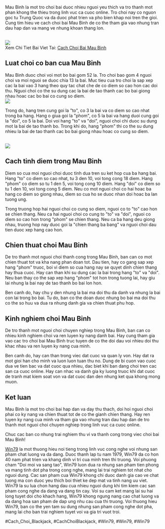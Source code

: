 <p>Mau Binh la mot tro choi bai duoc nhieu nguoi yeu thich va tro thanh mot phan khong the thieu trong linh vuc ca cuoc online. Tro choi nay co nguon goc tu Trung Quoc va da duoc phat trien va pho bien khap noi tren the gioi. Cung tim hieu ve cach choi bai Mau Binh de co the tham gia vao nhung tran dau hap dan va mang ve nhung khoan thang lon.</p><br><img src="https://win79club1.com/wp-content/uploads/2025/04/Cach-choi-bai-mau-binh-la-gi.png"></br>
Xem Chi Tiet Bai Viet Tai: <a href="https://win79club1.com/cach-choi-bai-mau-binh/">Cach Choi Bai Mau Binh</a><h2>Luat choi co ban cua Mau Binh</h2><p>Mau Binh duoc choi voi mot bo bai gom 52 la. Tro choi bao gom 4 nguoi choi va moi nguoi se duoc chia 13 la bai. Muc tieu cua tro choi la sap xep cac la bai vao 3 hang theo quy tac chat che de co diem so cao hon cac doi thu. Nguoi choi co the su dung cac la bai de tao thanh cac bo bai giong nhau hoac cac bo bai co cung so diem.<br><img src="https://win79club1.com/wp-content/uploads/2025/04/Huong-dan-cach-choi-bai-mau-binh-chi-tiet-tung-buoc.png"></br><p>Trong do, hang tren cung goi la "to", co 3 la bai va co diem so cao nhat trong ba hang. Hang o giua goi la "phom", co 5 la bai va hang duoi cung goi la "doi", co 5 la bai. Doi voi hang "to" va "doi", nguoi choi chi duoc su dung mot la bai de tao thanh bo. Trong khi do, hang "phom" thi co the su dung nhieu la bai de tao thanh cac bo bai giong nhau hoac co cung so diem.</p><br><img src="https://win79club1.com/wp-content/uploads/2025/04/Cach-Choi-Bai-Mau-Binh-Don-Gian-De-Hieu-Cho-Nguoi-Moi-Bat-Dau.png"></br><h2>Cach tinh diem trong Mau Binh</h2><p>Diem so cua moi nguoi choi duoc tinh dua tren su ket hop cua ba hang bai. Hang "to" co diem so cao nhat, tu 3 den 10, voi tong cong 18 diem. Hang "phom" co diem so tu 1 den 5, voi tong cong 10 diem. Hang "doi" co diem so tu 1 den 10, voi tong cong 5 diem. Neu co mot nguoi choi co hai hoac ba hang co diem so giong nhau, diem so cua ho se duoc nhan doi hoac ba lan tuong ung.<p>Trong truong hop hai nguoi choi co cung so diem, nguoi co to "to" cao hon se chien thang. Neu ca hai nguoi choi co cung to "to" va "doi", nguoi co diem so cao hon trong "phom" se chien thang. Neu ca ba hang deu giong nhau, truong hop nay duoc goi la "chien thang ba bang" va nguoi choi dau tien duoc xep hang cao hon.</p><h2>Chien thuat choi Mau Binh</h2><p>De tro thanh mot nguoi choi thanh cong trong Mau Binh, ban can co mot chien thuat tot va kha nang phan doan tot. Dau tien, hay co gang sap xep hang "phom" truoc, boi vi diem so cua hang nay se quyet dinh chien thang hay thua cuoc. Hay can than khi su dung cac la bai trong hang "to" va "doi". Neu ban thay co the sap xep hang "phom" tot hon trong tuong lai, hay giu lai nhung la bai nay de tao thanh bo bai lon hon.<p>Ben canh do, hay chu y den nhung la bai ma doi thu da danh va nhung la bai con lai trong bo bai. Tu do, ban co the doan duoc nhung bo bai ma doi thu co the so huu va dua ra nhung danh gia va chien thuat phu hop.</p><h2>Kinh nghiem choi Mau Binh</h2><p>De tro thanh mot nguoi choi chuyen nghiep trong Mau Binh, ban can co nhieu kinh nghiem choi va ren luyen ky nang danh bai. Hay cung tham gia vao cac tro choi bai Mau Binh truc tuyen de co the doi dau voi nhieu doi thu khac nhau va ren luyen ky nang cua minh.</p><p>Ben canh do, hay can than trong viec dat cuoc va quan ly von. Hay dat ra mot gioi han cho minh va luon luon tuan thu no. Dung de bi cuon vao cuoc dua ve tien bac va dat cuoc qua nhieu, dac biet khi ban dang choi tren cac san ca cuoc online. Hay can nhac va danh gia ky luong truoc khi dat cuoc de tranh mat kiem soat von va dat cuoc dan den nhung ket qua khong mong muon.</p><h2>Ket luan</h2><p>Mau Binh la mot tro choi bai hap dan va day thu thach, doi hoi nguoi choi phai co ky nang va chien thuat tot de co the gianh chien thang. Hay ren luyen ky nang cua minh va tham gia vao nhung tran dau hap dan de tro thanh mot nguoi choi chuyen nghiep trong linh vuc ca cuoc online.</p><p>Chuc cac ban co nhung trai nghiem thu vi va thanh cong trong viec choi bai Mau Binh!</p><p><a href="https://win79club1.com/">Win79</a> la mot thuong hieu noi tieng trong linh vuc cong nghe voi nhung san pham chat luong va da dang. Duoc thanh lap tu nam 1979, Win79 da co hon 40 nam phat trien va khang dinh vi tri cua minh tren thi truong. Voi phuong cham "Doi moi va sang tao", Win79 luon dua ra nhung san pham tien phong va mang tinh dot pha trong cong nghe, mang lai trai nghiem tot nhat cho nguoi dung. Cac san pham cua Win79 khong chi duoc danh gia cao ve chat luong ma con duoc yeu thich boi thiet ke dep mat va tinh nang uu viet. Win79 la su lua chon hang dau cua nhieu nguoi dung khi tim kiem cac san pham cong nghe da dang va dang tin cay. Voi su cam ket mang lai su hai long tuyet doi cho khach hang, Win79 khong ngung nang cao chat luong va da dang hoa san pham de dap ung nhu cau cua thi truong. Voi thuong hieu Win79, ban co the yen tam su dung nhung san pham cong nghe dot pha, mang lai cho ban trai nghiem tuyet voi va gia tri vuot troi.</p>
#Cach_Choi_Blackjack, #CachChoiBlackjack, #Win79, #Win79, #Win79
